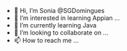 - 👋 Hi, I’m Sonia @SGDomingues
- 👀 I’m interested in learning Appian ...
- 🌱 I’m currently learning Java
- 💞️ I’m looking to collaborate on ...
- 📫 How to reach me ...

<!---
SGDomingues/SGDomingues is a ✨ special ✨ repository because its `README.md` (this file) appears on your GitHub profile.
You can click the Preview link to take a look at your changes.
--->
